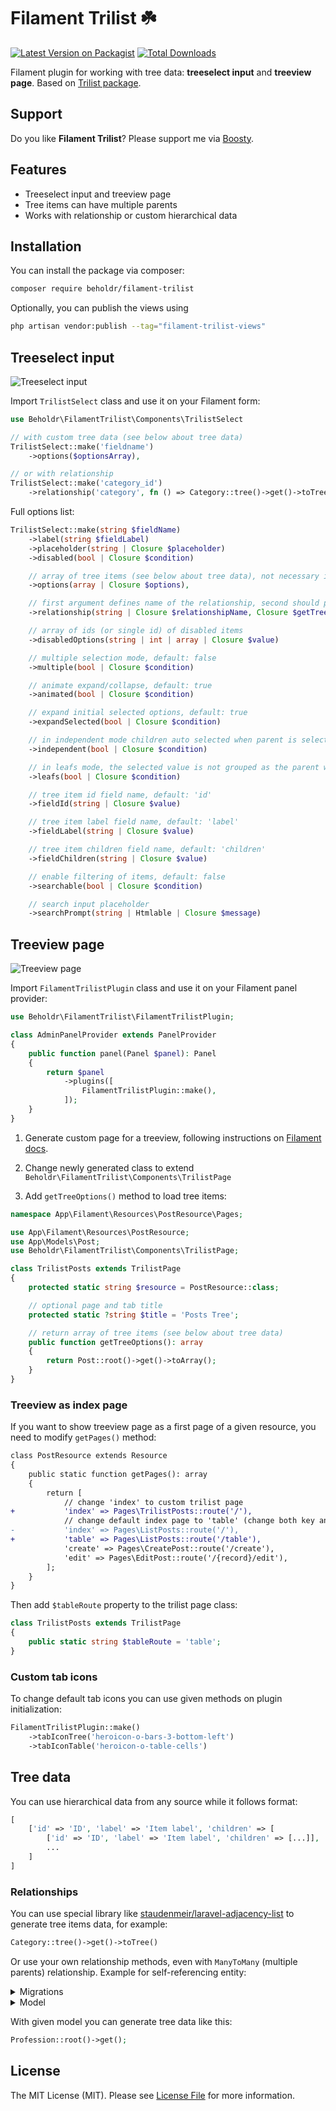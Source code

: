 # Filament Trilist ☘️

[![Latest Version on Packagist](https://img.shields.io/packagist/v/beholdr/filament-trilist.svg?style=flat-square)](https://packagist.org/packages/beholdr/filament-trilist)
[![Total Downloads](https://img.shields.io/packagist/dt/beholdr/filament-trilist.svg?style=flat-square)](https://packagist.org/packages/beholdr/filament-trilist)

Filament plugin for working with tree data: **treeselect input** and **treeview page**. Based on [Trilist package](https://github.com/beholdr/trilist/).

## Support

Do you like **Filament Trilist**? Please support me via [Boosty](https://boosty.to/beholdr).

## Features

- Treeselect input and treeview page
- Tree items can have multiple parents
- Works with relationship or custom hierarchical data

## Installation

You can install the package via composer:

```bash
composer require beholdr/filament-trilist
```

Optionally, you can publish the views using

```bash
php artisan vendor:publish --tag="filament-trilist-views"
```

## Treeselect input

![Treeselect input](https://github.com/beholdr/filament-trilist/assets/741973/fcb8803a-dc92-4c6b-a140-cf3bb12deb0b)

Import `TrilistSelect` class and use it on your Filament form:

``` php
use Beholdr\FilamentTrilist\Components\TrilistSelect

// with custom tree data (see below about tree data)
TrilistSelect::make('fieldname')
    ->options($optionsArray),

// or with relationship
TrilistSelect::make('category_id')
    ->relationship('category', fn () => Category::tree()->get()->toTree()),
```

Full options list:

``` php
TrilistSelect::make(string $fieldName)
    ->label(string $fieldLabel)
    ->placeholder(string | Closure $placeholder)
    ->disabled(bool | Closure $condition)

    // array of tree items (see below about tree data), not necessary if using relationship() option
    ->options(array | Closure $options),

    // first argument defines name of the relationship, second should provide array of tree items (see below about tree data)
    ->relationship(string | Closure $relationshipName, Closure $getTreeOptions)

    // array of ids (or single id) of disabled items
    ->disabledOptions(string | int | array | Closure $value)

    // multiple selection mode, default: false
    ->multiple(bool | Closure $condition)

    // animate expand/collapse, default: true
    ->animated(bool | Closure $condition)

    // expand initial selected options, default: true
    ->expandSelected(bool | Closure $condition)

    // in independent mode children auto selected when parent is selected, default: false
    ->independent(bool | Closure $condition)

    // in leafs mode, the selected value is not grouped as the parent when all child elements are selected, default: false
    ->leafs(bool | Closure $condition)

    // tree item id field name, default: 'id'
    ->fieldId(string | Closure $value)

    // tree item label field name, default: 'label'
    ->fieldLabel(string | Closure $value)

    // tree item children field name, default: 'children'
    ->fieldChildren(string | Closure $value)

    // enable filtering of items, default: false
    ->searchable(bool | Closure $condition)

    // search input placeholder
    ->searchPrompt(string | Htmlable | Closure $message)
```

## Treeview page

![Treeview page](https://github.com/beholdr/filament-trilist/assets/741973/4d0f92d6-aca8-42bd-896a-0eb94cb32858)

Import `FilamentTrilistPlugin` class and use it on your Filament panel provider:

```php
use Beholdr\FilamentTrilist\FilamentTrilistPlugin;

class AdminPanelProvider extends PanelProvider
{
    public function panel(Panel $panel): Panel
    {
        return $panel
            ->plugins([
                FilamentTrilistPlugin::make(),
            ]);
    }
}
```

1. Generate custom page for a treeview, following instructions on [Filament docs](https://filamentphp.com/docs/3.x/panels/resources/custom-pages).

2. Change newly generated class to extend `Beholdr\FilamentTrilist\Components\TrilistPage`

3. Add `getTreeOptions()` method to load tree items:

``` php
namespace App\Filament\Resources\PostResource\Pages;

use App\Filament\Resources\PostResource;
use App\Models\Post;
use Beholdr\FilamentTrilist\Components\TrilistPage;

class TrilistPosts extends TrilistPage
{
    protected static string $resource = PostResource::class;

    // optional page and tab title
    protected static ?string $title = 'Posts Tree';

    // return array of tree items (see below about tree data)
    public function getTreeOptions(): array
    {
        return Post::root()->get()->toArray();
    }
}
```

### Treeview as index page

If you want to show treeview page as a first page of a given resource, you need to modify `getPages()` method:

``` diff
class PostResource extends Resource
{
    public static function getPages(): array
    {
        return [
            // change 'index' to custom trilist page
+           'index' => Pages\TrilistPosts::route('/'),
            // change default index page to 'table' (change both key and route)
-           'index' => Pages\ListPosts::route('/'),
+           'table' => Pages\ListPosts::route('/table'),
            'create' => Pages\CreatePost::route('/create'),
            'edit' => Pages\EditPost::route('/{record}/edit'),
        ];
    }
}
```

Then add `$tableRoute` property to the trilist page class:

``` php
class TrilistPosts extends TrilistPage
{
    public static string $tableRoute = 'table';
}
```

### Custom tab icons

To change default tab icons you can use given methods on plugin initialization:

``` php
FilamentTrilistPlugin::make()
    ->tabIconTree('heroicon-o-bars-3-bottom-left')
    ->tabIconTable('heroicon-o-table-cells')
```

## Tree data

You can use hierarchical data from any source while it follows format:

``` php
[
    ['id' => 'ID', 'label' => 'Item label', 'children' => [
        ['id' => 'ID', 'label' => 'Item label', 'children' => [...]],
        ...
    ]
]
```

### Relationships

You can use special library like [staudenmeir/laravel-adjacency-list](https://github.com/staudenmeir/laravel-adjacency-list) to generate tree items data, for example:

``` php
Category::tree()->get()->toTree()
```

Or use your own relationship methods, even with `ManyToMany` (multiple parents) relationship. Example for self-referencing entity:

<details>
<summary>Migrations</summary>

``` php
use Illuminate\Database\Migrations\Migration;
use Illuminate\Database\Schema\Blueprint;
use Illuminate\Support\Facades\Schema;

return new class extends Migration
{
    public function up(): void
    {
        Schema::create('professions', function (Blueprint $table) {
            $table->id();
            $table->string('label');
        });

        Schema::create('profession_profession', function (Blueprint $table) {
            $table->primary(['parent_id', 'child_id']);
            $table->foreignId('parent_id')->constrained('professions')->cascadeOnDelete();
            $table->foreignId('child_id')->constrained('professions')->cascadeOnDelete();
        });
    }

    public function down(): void
    {
        Schema::dropIfExists('professions');
        Schema::dropIfExists('profession_profession');
    }
};
```
</details>

<details>
<summary>Model</summary>

``` php
namespace App\Models;

use Illuminate\Contracts\Database\Eloquent\Builder;
use Illuminate\Database\Eloquent\Model;

class Profession extends Model
{
    protected $with = ['children'];

    public function parents()
    {
        return $this->belongsToMany(Profession::class, 'profession_profession', 'child_id', 'parent_id');
    }

    public function children()
    {
        return $this->belongsToMany(Profession::class, 'profession_profession', 'parent_id', 'child_id');
    }

    public function scopeRoot(Builder $builder)
    {
        $builder->doesntHave('parents');
    }
}
```
</details>

With given model you can generate tree data like this:

``` php
Profession::root()->get();
```

## License

The MIT License (MIT). Please see [License File](LICENSE.md) for more information.
